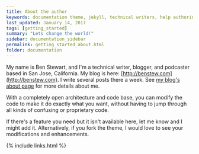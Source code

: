 ```yaml
---
title: About the author
keywords: documentation theme, jekyll, technical writers, help authoring tools, hat replacements
last_updated: January 14, 2017
tags: [getting_started]
summary: "Lets change the world!"
sidebar: documentation_sidebar
permalink: getting_started_about.html
folder: documentation
---
```


My name is Ben Stewart, and I'm a technical writer, blogger, and podcaster based in San Jose, California. My blog is here: [http://benstew.com](http://benstew.com). I write several posts there a week. See [my blog's about page](http://benstew.com/about/) for more details about me.

With a completely open architecture and code base, you can modify the code to make it do exactly what you want, without having to jump through all kinds of confusing or proprietary code.

If there's a feature you need but it isn't available here, let me know and I might add it. Alternatively, if you fork the theme, I would love to see your modifications and enhancements.

{% include links.html %}
